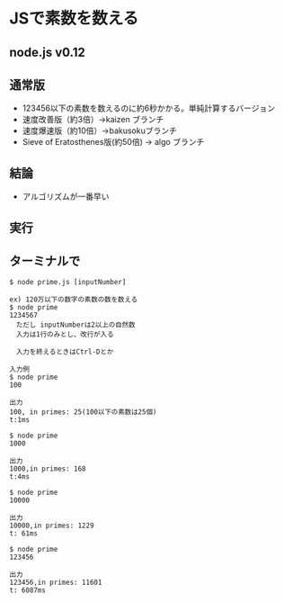 # JSで素数を数える

## node.js v0.12

## 通常版
- 123456以下の素数を数えるのに約6秒かかる。単純計算するバージョン
- 速度改善版（約3倍）→kaizen ブランチ
- 速度爆速版（約10倍）→bakusokuブランチ
- Sieve of Eratosthenes版(約50倍) → algo ブランチ

## 結論
- アルゴリズムが一番早い

## 実行
## ターミナルで

```
$ node prime.js [inputNumber]

ex) 120万以下の数字の素数の数を数える
$ node prime
1234567
　ただし inputNumberは2以上の自然数
　入力は1行のみとし、改行が入る

　入力を終えるときはCtrl-Dとか
```

```
入力例
$ node prime
100

出力
100, in primes: 25(100以下の素数は25個)
t:1ms
```

```
$ node prime
1000

出力
1000,in primes: 168
t:4ms
```

```
$ node prime
10000

出力
10000,in primes: 1229
t: 61ms
```

```
$ node prime
123456

出力
123456,in primes: 11601
t: 6087ms
```


